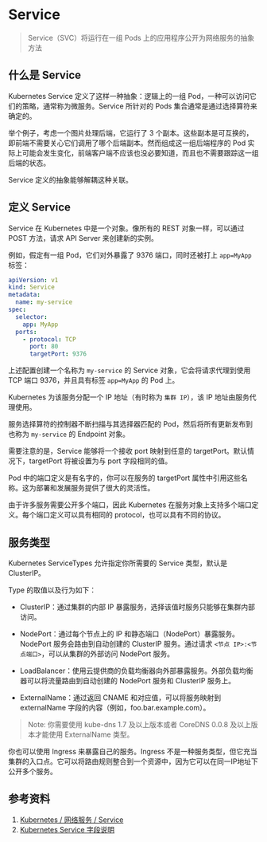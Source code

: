 # Service

> Service（SVC）将运行在一组 Pods 上的应用程序公开为网络服务的抽象方法

## 什么是 Service

Kubernetes Service 定义了这样一种抽象：逻辑上的一组 Pod，一种可以访问它们的策略，通常称为微服务。Service 所针对的 Pods 集合通常是通过选择算符来确定的。

举个例子，考虑一个图片处理后端，它运行了 3 个副本。这些副本是可互换的，即前端不需要关心它们调用了哪个后端副本。然而组成这一组后端程序的 Pod 实际上可能会发生变化，前端客户端不应该也没必要知道，而且也不需要跟踪这一组后端的状态。

Service 定义的抽象能够解耦这种关联。

## 定义 Service

Service 在 Kubernetes 中是一个对象。像所有的 REST 对象一样，可以通过 POST 方法，请求 API Server 来创建新的实例。

例如，假定有一组 Pod，它们对外暴露了 9376 端口，同时还被打上 `app=MyApp` 标签：

```yaml
apiVersion: v1
kind: Service
metadata:
  name: my-service
spec:
  selector:
    app: MyApp
  ports:
    - protocol: TCP
      port: 80
      targetPort: 9376
```
上述配置创建一个名称为 `my-service` 的 Service 对象，它会将请求代理到使用 TCP 端口 9376，并且具有标签 `app=MyApp` 的 Pod 上。

Kubernetes 为该服务分配一个 IP 地址（有时称为 `集群 IP`），该 IP 地址由服务代理使用。

服务选择算符的控制器不断扫描与其选择器匹配的 Pod，然后将所有更新发布到也称为 `my-service` 的 Endpoint 对象。

需要注意的是，Service 能够将一个接收 port 映射到任意的 targetPort。默认情况下，targetPort 将被设置为与 port 字段相同的值。

Pod 中的端口定义是有名字的，你可以在服务的 targetPort 属性中引用这些名称。这为部署和发展服务提供了很大的灵活性。

由于许多服务需要公开多个端口，因此 Kubernetes 在服务对象上支持多个端口定义。每个端口定义可以具有相同的 protocol，也可以具有不同的协议。

## 服务类型

Kubernetes ServiceTypes 允许指定你所需要的 Service 类型，默认是 ClusterIP。

Type 的取值以及行为如下：

- ClusterIP：通过集群的内部 IP 暴露服务，选择该值时服务只能够在集群内部访问。

- NodePort：通过每个节点上的 IP 和静态端口（NodePort）暴露服务。NodePort 服务会路由到自动创建的 ClusterIP 服务。通过请求 `<节点 IP>:<节点端口>`，可以从集群的外部访问 NodePort 服务。

- LoadBalancer：使用云提供商的负载均衡器向外部暴露服务。外部负载均衡器可以将流量路由到自动创建的 NodePort 服务和 ClusterIP 服务上。

- ExternalName：通过返回 CNAME 和对应值，可以将服务映射到 externalName 字段的内容（例如，foo.bar.example.com）。

> Note: 你需要使用 kube-dns 1.7 及以上版本或者 CoreDNS 0.0.8 及以上版本才能使用 ExternalName 类型。

你也可以使用 Ingress 来暴露自己的服务。Ingress 不是一种服务类型，但它充当集群的入口点。它可以将路由规则整合到一个资源中，因为它可以在同一IP地址下公开多个服务。

## 参考资料

1. [Kubernetes / 网络服务 / Service](https://kubernetes.io/zh/docs/concepts/services-networking/service/)
2. [Kubernetes Service 字段说明](https://kubernetes.io/docs/reference/generated/kubernetes-api/v1.21/#service-v1-core)
